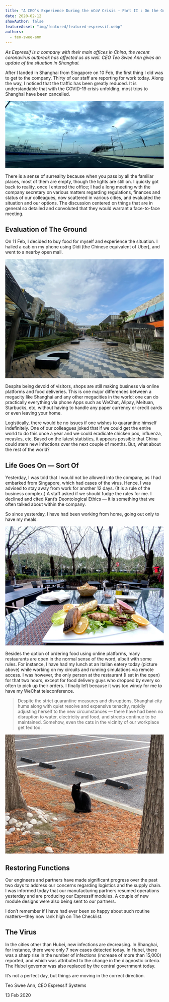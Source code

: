 ```yaml
---
title: "A CEO’s Experience During the nCoV Crisis — Part II : On the Ground"
date: 2020-02-12
showAuthor: false
featureAsset: "img/featured/featured-espressif.webp"
authors:
  - teo-swee-ann
---
```

*As Espressif is a company with their main offices in China, the recent coronavirus outbreak has affected us as well. CEO Teo Swee Ann gives an update of the situation in Shanghai.*

After I landed in Shanghai from Singapore on 10 Feb, the first thing I did was to get to the company. Thirty of our staff are reporting for work today. Along the way, I noticed that the traffic has been greatly reduced. It is understandable that with the COVID-19 crisis unfolding, most trips to Shanghai have been cancelled.

![](img/a-1.webp)

There is a sense of surreality because when you pass by all the familiar places, most of them are empty, though the lights are still on. I quickly got back to reality, once I entered the office; I had a long meeting with the company secretary on various matters regarding regulations, finances and status of our colleagues, now scattered in various cities, and evaluated the situation and our options. The discussion centered on things that are in general so detailed and convoluted that they would warrant a face-to-face meeting.

## Evaluation of The Ground

On 11 Feb, I decided to buy food for myself and experience the situation. I hailed a cab on my phone using Didi (the Chinese equivalent of Uber), and went to a nearby open mall.

![](img/a-2.webp)

Despite being devoid of visitors, shops are still making business via online platforms and food deliveries. This is one major differences between a megacity like Shanghai and any other megacities in the world: one can do practically everything via phone Apps such as WeChat, Alipay, Meituan, Starbucks, etc, without having to handle any paper currency or credit cards or even leaving your home.

Logistically, there would be no issues if one wishes to quarantine himself indefinitely. One of our colleagues joked that if we could get the entire world to do this once a year and we could eradicate chicken pox, influenza, measles, etc. Based on the latest statistics, it appears possible that China could stem new infections over the next couple of months. But, what about the rest of the world?

## Life Goes On — Sort Of

Yesterday, I was told that I would not be allowed into the company, as I had embarked from Singapore, which had cases of the virus. Hence, I was advised to stay away from work for another 12 days. (It is a rule of the business complex.) A staff asked if we should fudge the rules for me. I declined and cited Kant’s Deontological Ethics — it is something that we often talked about within the company.

So since yesterday, I have had been working from home, going out only to have my meals.

![](img/a-3.webp)

Besides the option of ordering food using online platforms, many restaurants are open in the normal sense of the word, albeit with some rules. For instance, I have had my lunch at an Italian eatery today (picture above) while working on my circuits and running simulations via remote access. I was however, the only person at the restaurant (I sat in the open) for that two hours, except for food delivery guys who dropped by every so often to pick up their orders. I finally left because it was too windy for me to have my WeChat teleconference.

> Despite the strict quarantine measures and disruptions, Shanghai city hums along with quiet resolve and expansive tenacity, rapidly adjusting herself to the new circumstances — there have had been no disruption to water, electricity and food, and streets continue to be maintained. Somehow, even the cats in the vicinity of our workplace get fed too.

![](img/a-4.webp)

## Restoring Functions

Our engineers and partners have made significant progress over the past two days to address our concerns regarding logistics and the supply chain. I was informed today that our manufacturing partners resumed operations yesterday and are producing our Espressif modules. A couple of new module designs were also being sent to our partners.

I don’t remember if I have had ever been so happy about such routine matters—they now rank high on The Checklist.

## The Virus

In the cities other than Hubei, new infections are decreasing. In Shanghai, for instance, there were only 7 new cases detected today. In Hubei, there was a sharp rise in the number of infections (increase of more than 15,000) reported, and which was attributed to the change in the diagnostic criteria. The Hubei governor was also replaced by the central government today.

It’s not a perfect day, but things are moving in the correct direction.

Teo Swee Ann, CEO Espressif Systems

13 Feb 2020
